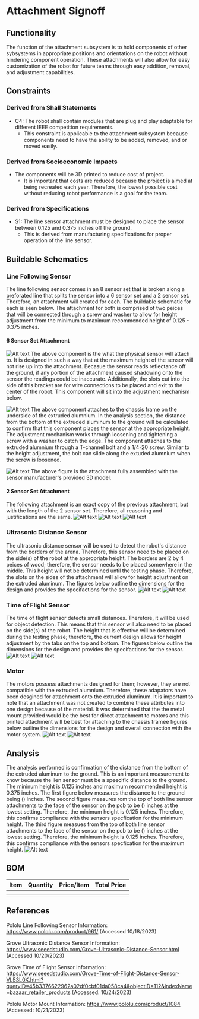 # Attachment Signoff

## Functionality

The function of the attachment subsystem is to hold components of other sybsystems in appropriate positions and orientations on the robot without hindering component operation. These attachments will also allow for easy customization of the robot for future teams through easy addition, removal, and adjustment capabilities. 

## Constraints

### Derived from Shall Statements

- C4: The robot shall contain modules that are plug and play adaptable for different IEEE competition requirements.
	- This constraint is applicable to the attachment subsystem because components need to have the ability to be added, removed, and or moved easily.

### Derived from Socioeconomic Impacts

- The components will be 3D printed to reduce cost of project. 	
	- It is important that costs are reduced because the project is aimed at being recreated each year. Therefore, the lowest possible cost without reducing robot performance is a goal for the team. 
		
### Derived from Specifications
- S1: The line sensor attachment must be designed to place the sensor between 0.125 and 0.375 inches off the ground.
	- This is derived from manufacturing specifications for proper operation of the line sensor. 
	
## Buildable Schematics

### Line Following Sensor
The line following sensor comes in an 8 sensor set that is broken along a preforated line that splits the sensor into a 6 sensor set and a 2 sensor set. Therefore, an attachment will created for each. The buildable schematic for each is seen below. The attachment for both is comprised of two peices that will be connected through a screw and washer to allow for height adjustment from the minimum to maximum recommended height of 0.125 - 0.375 inches.

#### 6 Sensor Set Attachment
![Alt text](https://github.com/lchapman42/Control-Sensing-Wireless-Charging-Robot/blob/attachment-signoff/Documentation/Images/Line%20Sensor%206%20Bracket%20Drawing.jpg)
The above component is the what the physical sensor will attach to. It is designed in such a way that at the maximum height of the sensor will not rise up into the attachment. Becasue the sensor reads reflectance off the ground, if any portion of the attachment caused shadowing onto the sensor the readings could be inaccurate. Additionally, the slots cut into the side of this bracket are for wire connections to be placed and exit to the center of the robot. This component will sit into the adjustment mechanism below. 

![Alt text](https://github.com/lchapman42/Control-Sensing-Wireless-Charging-Robot/blob/attachment-signoff/Documentation/Images/6%20Backet%20Adjustment%20Drawing.jpg)
The above component attaches to the chassis frame on the underside of the extruded alumnium. In the analysis section, the distance from the bottom of the extruded aluminum to the ground will be calculated to confirm that this component places the sensor at the appropriate height. The adjustment mechanism works through loosening and tightening a screw with a washer to catch the edge. The component attaches to the extruded alumnium through a T-channel bolt and a 1/4-20 screw. Similar to the height adjustment, the bolt can slide along the extuded alumnium when the screw is loosened.

![Alt text](https://github.com/lchapman42/Control-Sensing-Wireless-Charging-Robot/blob/attachment-signoff/Documentation/Images/6%20Bracket%20Assembly.jpg)
The above figure is the attachment fully assembled with the sensor manufacturer's provided 3D model. 

#### 2 Sensor Set Attachment
The following attachment is an exact copy of the previous attachment, but with the length of the 2 sensor set. Therefore, all reasoning and justifications are the same. 
![Alt text](https://github.com/lchapman42/Control-Sensing-Wireless-Charging-Robot/blob/attachment-signoff/Documentation/Images/Line%20Sensor%202%20Bracket.jpg)
![Alt text](https://github.com/lchapman42/Control-Sensing-Wireless-Charging-Robot/blob/attachment-signoff/Documentation/Images/2%20Backet%20Adjustment.jpg)
![Alt text](https://github.com/lchapman42/Control-Sensing-Wireless-Charging-Robot/blob/attachment-signoff/Documentation/Images/2%20Sensor%20Assembly.jpg)

### Ultrasonic Distance Sensor
The ultrasonic distance sensor will be used to detect the robot's distance from the borders of the arena. Therefore, this sensor need to be placed on the side(s) of the robot at the appropriate height. The borders are 2 by 4 peices of wood; therefore, the sensor needs to be placed somewhere in the middle. This height will not be determined until the testing phase. Therefore, the slots on the sides of the attachment will allow for height adjustment on the extruded aluminum. The figures below outline the dimensions for the design and provides the specifactions for the sensor.
![Alt text](https://github.com/lchapman42/Control-Sensing-Wireless-Charging-Robot/blob/attachment-signoff/Documentation/Images/Ultrasonic%20Sensor%20Drawing.jpg)
![Alt text]()

### Time of Flight Sensor
The time of flight sensor detects small distances. Therefore, it will be used for object detection. This means that this sensor will also need to be placed on the side(s) of the robot. The height that is effective will be determined during the testing phase; therefore, the current design allows for height adjustment by the tabs on the top and bottom. The figures below outline the dimensions for the design and provides the specifactions for the sensor.
![Alt text](https://github.com/lchapman42/Control-Sensing-Wireless-Charging-Robot/blob/attachment-signoff/Documentation/Images/Time%20of%20Flight%20Attachment%20Drawing.jpg)
![Alt text]()

### Motor
The motors possess attachments designed for them; however, they are not compatible with the extruded alumnium. Therefore, these adapators have been desgined for attachment onto the extruded aluminum. It is important to note that an attachment was not created to combine these attributes into one design because of the material. It was determined that the the metal mount provided would be the best for direct attachment to motors and this printed attachment will be best for attaching to the chassis framee figures below outline the dimensions for the design and overall connection with the motor system. 
![Alt text](https://github.com/lchapman42/Control-Sensing-Wireless-Charging-Robot/blob/attachment-signoff/Documentation/Images/Motor%20Attachment%20Drawing.jpg)
![Alt text]()

## Analysis
The analysis performed is confirmation of the distance from the bottom of the extruded aluminum to the ground. This is an important measurement to know because the lien sensor must be a speecific distance to the ground. The mininum height is 0.125 inches and maximum recommended height is 0.375 inches. The first figure below measures the distance to the ground being () inches. The second figure measures rom the top of both line sensor attachments to the face of the sensor on the pcb  to be () inches at the lowest setting. Therefore, the minimum height is 0.125 inches. Therefore, this confirms compliance with the sensors specfication for the minimum height. The third figure measues from the top of both line sensor attachments to the face of the sensor on the pcb  to be () inches at the lowest setting. Therefore, the minimum height is 0.125 inches. Therefore, this confirms compliance with the sensors specfication for the maximum height.
![Alt text]()

## BOM
| Item | Quantity | Price/Item | Total Price | 
|-|-|-|-| 
| | | | | 
| | | | |

## References
Pololu Line Following Sensor Information: https://www.pololu.com/product/961/ (Accessed 10/18/2023)

Grove Ultrasonic Distance Sensor Information: https://www.seeedstudio.com/Grove-Ultrasonic-Distance-Sensor.html (Accessed 10/20/2023)

Grove Time of Flight Sensor Information: https://www.seeedstudio.com/Grove-Time-of-Flight-Distance-Sensor-VL53L0X.html?queryID=45b3376622962a02df0cbf01da058ca4&objectID=112&indexName=bazaar_retailer_products (Accessed: 10/24/2023)

Pololu Motor Mount Information: https://www.pololu.com/product/1084 (Accessed: 10/21/2023)

